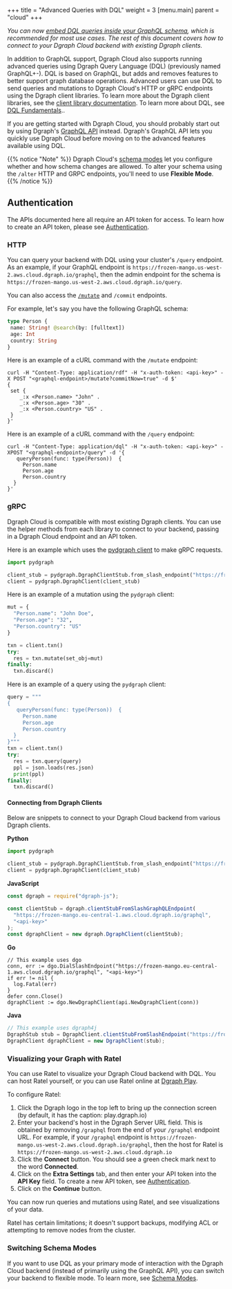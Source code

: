 +++
title = "Advanced Queries with DQL"
weight = 3
[menu.main]
    parent = "cloud"
+++

*You can now [embed DQL queries inside your GraphQL schema](https://dgraph.io/docs/graphql/custom/graphqlpm), which is recommended for most use cases. The rest of this document covers how to connect to your Dgraph Cloud backend with existing Dgraph clients.*

In addition to GraphQL support, Dgraph Cloud also supports running advanced
queries using Dgraph Query Language (DQL) (previously named GraphQL+-).
DQL is based on GraphQL, but adds and removes features to better support graph
database operations. Advanced users can use DQL to send queries and mutations
to Dgraph Cloud's HTTP or gRPC endpoints using the Dgraph client libraries.
To learn more about the Dgraph client libraries, see the 
[client library documentation](https://dgraph.io/docs/clients/). To learn more
about DQL, see [DQL Fundamentals](https://dgraph.io/docs/query-language/graphql-fundamentals/)..

If you are getting started with Dgraph Cloud, you should probably start out by
using Dgraph's [GraphQL API](https://dgraph.io/docs/graphql/overview) instead.
Dgraph's GraphQL API lets you quickly use Dgraph Cloud before moving on to the
advanced features available using DQL.

{{% notice "Note" %}}
Dgraph Cloud's [schema modes](/admin/schema-modes/) let
you configure whether and how schema changes are allowed. To alter your schema 
using the `/alter` HTTP and GRPC endpoints, you'll need to use **Flexible Mode**.
{{% /notice %}}

## Authentication

The APIs documented here all require an API token for access. To learn how to
create an API token, please see [Authentication](/admin/authentication).

### HTTP

You can query your backend with DQL using your cluster's `/query` endpoint. As
an example, if your GraphQL endpoint is `https://frozen-mango.us-west-2.aws.cloud.dgraph.io/graphql`,
then the admin endpoint for the schema is `https://frozen-mango.us-west-2.aws.cloud.dgraph.io/query`.

You can also access the [`/mutate`](https://dgraph.io/docs/mutations/) and
`/commit` endpoints.

For example, let's say you have the following GraphQL schema:
```graphql
type Person {
 name: String! @search(by: [fulltext])
 age: Int
 country: String
}
```

Here is an example of a cURL command with the `/mutate` endpoint:

```
curl -H "Content-Type: application/rdf" -H "x-auth-token: <api-key>" -X POST "<graphql-endpoint>/mutate?commitNow=true" -d $'
{
 set {
    _:x <Person.name> "John" .
    _:x <Person.age> "30" .
    _:x <Person.country> "US" .
 }
}'
```

Here is an example of a cURL command with the `/query` endpoint:

```
curl -H "Content-Type: application/dql" -H "x-auth-token: <api-key>" -XPOST "<graphql-endpoint>/query" -d '{
   queryPerson(func: type(Person))  {
     Person.name
     Person.age
     Person.country
  }
}'
```

### gRPC

Dgraph Cloud is compatible with most existing Dgraph clients. You can use the
helper methods from each library to connect to your backend, passing in a Dgraph
Cloud endpoint and an API token.

Here is an example which uses the [pydgraph client](https://github.com/dgraph-io/pydgraph) to make gRPC requests.

```python
import pydgraph

client_stub = pydgraph.DgraphClientStub.from_slash_endpoint("https://frozen-mango.eu-central-1.aws.cloud.dgraph.io/graphql", "<api-key>")
client = pydgraph.DgraphClient(client_stub)
```

Here is an example of a mutation using the `pydgraph` client:
```python
mut = {
  "Person.name": "John Doe",
  "Person.age": "32",
  "Person.country": "US"
}

txn = client.txn()
try:
  res = txn.mutate(set_obj=mut)
finally:
  txn.discard()
```

Here is an example of a query using the `pydgraph` client:
```python
query = """
{
   queryPerson(func: type(Person))  {
     Person.name
     Person.age
     Person.country
  }
}"""
txn = client.txn()
try:
  res = txn.query(query)
  ppl = json.loads(res.json)
  print(ppl)
finally:
  txn.discard()
```

#### Connecting from Dgraph Clients

Below are snippets to connect to your Dgraph Cloud backend from various Dgraph
clients.

**Python**
```python
import pydgraph

client_stub = pydgraph.DgraphClientStub.from_slash_endpoint("https://frozen-mango.eu-central-1.aws.cloud.dgraph.io/graphql", "<api-key>")
client = pydgraph.DgraphClient(client_stub)
```

**JavaScript**
```javascript
const dgraph = require("dgraph-js");

const clientStub = dgraph.clientStubFromSlashGraphQLEndpoint(
  "https://frozen-mango.eu-central-1.aws.cloud.dgraph.io/graphql",
  "<api-key>"
);
const dgraphClient = new dgraph.DgraphClient(clientStub);
```

**Go**
```golang
// This example uses dgo
conn, err := dgo.DialSlashEndpoint("https://frozen-mango.eu-central-1.aws.cloud.dgraph.io/graphql", "<api-key>")
if err != nil {
  log.Fatal(err)
}
defer conn.Close()
dgraphClient := dgo.NewDgraphClient(api.NewDgraphClient(conn))
```

**Java**
```java
// This example uses dgraph4j
DgraphStub stub = DgraphClient.clientStubFromSlashEndpoint("https://frozen-mango.eu-central-1.aws.cloud.dgraph.io/graphql", "<api-key>");
DgraphClient dgraphClient = new DgraphClient(stub);
```

### Visualizing your Graph with Ratel

You can use Ratel to visualize your Dgraph Cloud backend with DQL. You can host
Ratel yourself, or you can use Ratel online at [Dgraph Play](https://play.dgraph.io/?latest#connection).

To configure Ratel:

1. Click the Dgraph logo in the top left to bring up the connection screen (by default, it has the caption: play.dgraph.io)
2. Enter your backend's host in the Dgraph Server URL field. This is obtained by removing `/graphql` from the end of your `/graphql` endpoint URL. For example, if your `/graphql` endpoint is `https://frozen-mango.us-west-2.aws.cloud.dgraph.io/graphql`, then the host for Ratel is `https://frozen-mango.us-west-2.aws.cloud.dgraph.io`
3. Click the **Connect** button. You should see a green check mark next to the word **Connected**.
4. Click on the **Extra Settings** tab, and then enter your API token into the
 **API Key** field. To create a new API token, see [Authentication](/admin/authentication).
5. Click on the **Continue** button.

You can now run queries and mutations using Ratel, and see visualizations of
your data.

Ratel has certain limitations; it doesn't support backups, modifying ACL or
attempting to remove nodes from the cluster.

### Switching Schema Modes

If you want to use DQL as your primary mode of interaction with the Dgraph Cloud
backend (instead of primarily using the GraphQL API), you can switch your
backend to flexible mode. To learn more, see
[Schema Modes](/admin/schema-modes).
